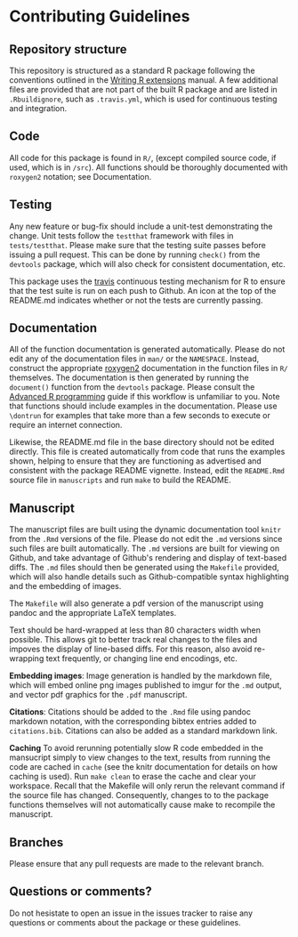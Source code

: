 
Contributing Guidelines
=======================



Repository structure
--------------------

This repository is structured as a standard R package
following the conventions outlined in the [Writing R
extensions](http://cran.r-project.org/doc/manuals/R-exts.html) manual.
A few additional files are provided that are not part of the built
R package and are listed in `.Rbuildignore`, such as `.travis.yml`,
which is used for continuous testing and integration.


Code
----

All code for this package is found in `R/`, (except compiled source
code, if used, which is in `/src`).  All functions should be thoroughly
documented with `roxygen2` notation; see Documentation.

Testing
-------

Any new feature or bug-fix should include a unit-test demonstrating the
change.  Unit tests follow the `testthat` framework with files in
`tests/testthat`.  Please make sure that the testing suite passes
before issuing a pull request.  This can be done by running `check()`
from the `devtools` package, which will also check for consistent
documentation, etc.


This package uses the [travis](https://github.com/craigcitro/r-travis)
continuous testing mechanism for R to ensure that the test suite is run
on each push to Github.  An icon at the top of the README.md indicates
whether or not the tests are currently passing.


Documentation
-------------

All of the function documentation is generated automatically.
Please do not edit any of the documentation files in `man/`
or the `NAMESPACE`.  Instead, construct the appropriate
[roxygen2](https://github.com/klutometis/roxygen) documentation in the
function files in `R/` themselves.  The documentation is then generated
by running the `document()` function from the `devtools` package.  Please
consult the [Advanced R programming](http://adv-r.had.co.nz/) guide if
this workflow is unfamiliar to you.  Note that functions should include
examples in the documentation. Please use `\dontrun` for examples that
take more than a few seconds to execute or require an internet connection.

Likewise, the README.md file in the base directory should not be edited
directly.  This file is created automatically from code that runs the
examples shown, helping to ensure that they are functioning as advertised
and consistent with the package README vignette.  Instead, edit the
`README.Rmd` source file in `manuscripts` and run `make` to build
the README.



Manuscript
----------

The manuscript files are built using the dynamic documentation tool
`knitr` from the `.Rmd` versions of the file.  Please do not edit
the `.md` versions since such files are built automatically.
The `.md` versions are built for viewing on Github, and take advantage
of Github's rendering and display of text-based diffs.  The `.md`
files should then be generated using the `Makefile` provided, which
will also handle details such as Github-compatible syntax highlighting
and the embedding of images.

The `Makefile` will also generate a pdf version of the manuscript
using pandoc and the appropriate LaTeX templates.

Text should be hard-wrapped at less than 80 characters width when
possible. This allows git to better track real changes to the files
and impoves the display of line-based diffs.  For this reason,
also avoid re-wrapping text frequently, or changing line end encodings,
etc.


**Embedding images**: Image generation is handled by the markdown
file, which will embed online png images published to imgur for the
`.md` output, and vector pdf graphics for the `.pdf` manuscript.

**Citations**: Citations should be added to the `.Rmd` file using
pandoc markdown notation, with the corresponding bibtex entries
added to `citations.bib`. Citations can also be added as a standard
markdown link.

**Caching** To avoid rerunning potentially slow R code embedded in the
mansucript simply to view changes to the text, results from running the
code are cached in `cache` (see the knitr documentation for details on
how caching is used).  Run `make clean` to erase the cache and clear
your workspace.  Recall that the Makefile will only rerun the relevant
command if the source file has changed.  Consequently, changes to to
the package functions themselves will not automatically cause make to
recompile the manuscript.


<!-- Should add a utility that will generate citation metadata from
the mauscript.Rmd links using knitcitations.

Consider yaml-based citation format instead, see:
http://blog.martinfenner.org/2013/07/30/citeproc-yaml-for-bibliographies/#comment-1046228784
-->


Branches
--------

Please ensure that any pull requests are made to the relevant branch.


Questions or comments?
---------------------

Do not hesistate to open an issue in the issues tracker to raise any
questions or comments about the package or these guidelines.



